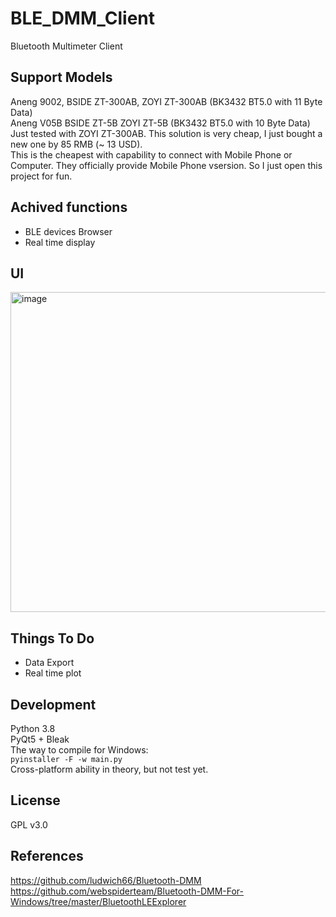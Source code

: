# BLE_DMM_Client
Bluetooth Multimeter Client
## Support Models
Aneng 9002, BSIDE ZT-300AB, ZOYI ZT-300AB (BK3432 BT5.0 with 11 Byte Data) <br>
Aneng V05B	BSIDE ZT-5B	ZOYI ZT-5B (BK3432 BT5.0 with 10 Byte Data) <br>
Just tested with ZOYI ZT-300AB. This solution is very cheap, I just bought a new one by 85 RMB (~ 13 USD). <br>
This is the cheapest with capability to connect with Mobile Phone or Computer. They officially provide Mobile Phone vsersion. So I just open this project for fun. <br>
## Achived functions
- BLE devices Browser <br>
- Real time display <br>
## UI
<img width="512" alt="image" src="https://user-images.githubusercontent.com/45794975/169850282-e5b92050-d4e4-4bbd-a300-ee410a5a40ed.png">

## Things To Do
- Data Export <br>
- Real time plot <br>
## Development
Python 3.8 <br>
PyQt5 + Bleak <br>
The way to compile for Windows: <br>
`pyinstaller -F -w main.py`<br>
Cross-platform ability in theory, but not test yet. <br>
## License
GPL v3.0
## References
https://github.com/ludwich66/Bluetooth-DMM <br>
https://github.com/webspiderteam/Bluetooth-DMM-For-Windows/tree/master/BluetoothLEExplorer

